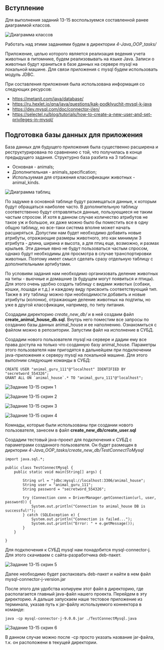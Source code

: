 ## Вступление

Для выполнения заданий 13-15 воспользуемся составленной ранее диаграммой классов. 

![Диаграмма классов](descr_tasks_13-15/diagramOfClasses.png)

Работать над этими заданиями будем в директории *4-Java_OOP_tasks/*

Приложение, целью которого является реализация ведения учета животных в питомнике, будем реализовывать на языке Java. Записи о животных 
будут храниться в базе данных на сервере mysql на локальной машине. Для связи приложения с mysql будем использовать модуль JDBC. 

При составления приложения была использована информация со следующих ресурсов:

- https://metanit.com/java/database/
- https://ru.hexlet.io/qna/java/questions/kak-podklyuchit-mysql-k-java
- https://dev.mysql.com/doc/connector-j/en/
- https://selectel.ru/blog/tutorials/how-to-create-a-new-user-and-set-privileges-in-mysql/

## Подготовка базы данных для приложения

База данных для будущего приложения была существенно расширена и реструктурирована по сравнению с той, что получилась в конце предыдущего задания.
Структурно база разбита на 3 таблицы: 

- Основная - animals;
- Дополнительная - animals\_specification;
- Используемая для отражения классификации животных - animal\_kinds.

![Диаграмма таблиц](descr_tasks_13-15/diagramOfTables.png)

По задумке в основной таблице будут размещаться данные, к которым будут обращаться наиболее часто. В дополнительную таблицу соответственно будут отправляться данные,
пользующиеся не таким частым спросом. И хотя в данном случае количество атрибутов не такое уж и большое, их даже можно было бы поместить все в одну общую таблицу, но все-таки
система вполне может начать расширяться. Допустим нам будет необходимо добавить новые атрибуты, отражающие размеры животного, это как минимум 3 атрибута - длина, ширина и высота,
а для птиц еще, возможно, и размах крыльев. Эти данные явно не будут пользоваться частым спросом, однако будут необходимы для просмотра в случае транспортировки животных. 
Поэтому имеет смысл сделать сразу отдельную таблицу с дополнительными артибутами. 

По условиям задания нам необходимо организовать деление животных на типы - вьючные и домашние (в будущем могут появиться и птицы). Для этого очень удобно создать
таблицу с видами животых (собаки, кошки, лошади и т.д.) и каждому виду присвоить соответствующий тип. Также в эту таблицу можно при необходимости
добавить и новые атрибуты (колонки), отражающие деление животных на подтипы, но уже в другой классфикации, например, по типу питания.

Создадим директорию *create_new_db/* и в ней создаим файл **create_animal_house_db.sql**. Внутрь него поместим все запросы по созданию базы данных animal\_house и ее наполнению.
Ознакомиться с файлом можно в репозитории. Запустим файл на исполнение в СУБД. 

Создадим нового пользователя mysql на сервере и дадим ему все права доступа на только что созданную базу animal\_house. Параметры этого пользователя нам пригодятся 
в дальнейшем при подключении java-приложения к серверу mysql на локальной машине. Для этого выполним следующие команды в СУБД:

```
CREATE USER "animal_guru_111"@"localhost" IDENTIFIED BY "secretword_554326";
GRANT ALL ON `animal_house`.* TO "animal_guru_111"@"localhost";
```

![Задание 13-15 скрин 1](descr_tasks_13-15/screenshot1.png)

![Задание 13-15 скрин 2](descr_tasks_13-15/screenshot2.png)

![Задание 13-15 скрин 3](descr_tasks_13-15/screenshot3.png)

![Задание 13-15 скрин 4](descr_tasks_13-15/screenshot4.png)

Комнады, которые были использованы при создании нового пользователя, занесем в файл **create_new_db/create_user.sql** 

Создадим тестовый java-проект для подключения к СУБД с параметрами созданного пользователя. Он будет размещен в дирктории *4-Java_OOP_tasks/create_new_db/TestConnectToMysql*

```
import java.sql.*;

public class TestConnectMysql {
    public static void main(String[] args) {

        String url = "jdbc:mysql://localhost:3306/animal_house";
        String user = "animal_guru_111";
        String password = "secretword_554326";

        try (Connection conn = DriverManager.getConnection(url, user, password)) {
            System.out.println("Connection to animal_house DB is successful!");
        } catch (SQLException e) {
            System.out.println("Connection is failed...");
            System.out.println("Error: " + e.getMessage());
        }
    }

}
```
Для подключения к СУБД mysql нам понадобится mysql-connector-j. Для этого скачиваем с сайта-разработчика deb-пакет. 

![Задание 13-15 скрин 5](descr_tasks_13-15/screenshot5.png)

Далее необходимо будет распаковать deb-пакет и найти в нем файл mysql-connector-j-version.jar

После этого для удобства копируем этот файл в директорию, где располагается главный java-файл нашего проекта. Перейдем в эту директорию.
А дальше запускаем наше тестовое приложение из терминала, указав путь к jar-файлу используемого коннектора в команде:

```
java -cp mysql-connector-j-9.0.0.jar ./TestConnectMysql.java
```

![Задание 13-15 скрин 6](descr_tasks_13-15/screenshot6.png)

В данном случае можно после -cp просто указать название jar-файла, т.к. он расположени в текущей директории.
